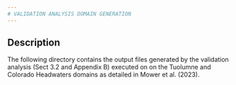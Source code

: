 ```yaml
---  
# VALIDATION ANALYSIS DOMAIN GENERATION  
---       
```

  
## **Description**  
The following directory contains the output files generated by the validation analysis (Sect 3.2 and Appendix B) executed on on the Tuolumne and Colorado Headwaters domains as detailed in Mower et al. (2023).  
  
  

